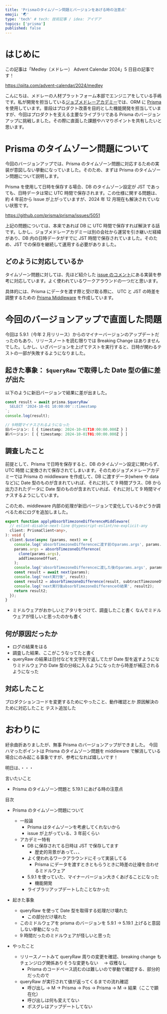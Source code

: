 ```yaml
---
title: 'Prismaのタイムゾーン問題とバージョンをあげる時の注意点'
emoji: '🌏'
type: 'tech' # tech: 技術記事 / idea: アイデア
topics: ['prisma']
published: false
---
```


# はじめに

この記事は「Medley（メドレー） Advent Calendar 2024」5 日目の記事です！

https://qiita.com/advent-calendar/2024/medley

こんにちは、メドレーの人材プラットフォーム本部でエンジニアをしている手嶋です。私が開発を担当している[ジョブメドレーアカデミー](https://jm-academy.jp/)では、ORM に [Prisma](https://www.prisma.io/) を使用しています。普段はプロダクト改善を目的とした機能開発を担当していますが、今回はプロダクトを支える主要なライブラリである Prisma のバージョンアップに挑戦しました。その際に直面した課題やハマりポイントを共有したいと思います。

<!--
# バージョンアップ時に気をつけること

今まで、本番コードで使用しているような主要なライブラリのバージョンアップをやった経験がなかったので、どのようなことに気をつけて実施すべきか調べることにしました。

Prisma は公式ドキュメントに [Upgrade guides](https://www.prisma.io/docs/orm/more/upgrade-guides) があり、バージョンアップ時の手順も記載されていて助かりました。
公式ドキュメントや、前回バージョンアップした PR、チームのメンバーにも助言をもらい、以下に注意して進めることにしました。

- リリースノートを読み、Breaking Change（破壊的変更）や、新しくリリースされた機能を確認する
- リリース直後のバージョンや、x.x.0 は新しいバグが発見される場合があるため、一つ前のバージョンにしておく
- `prisma` と `@prisma/client` どちらもバージョンを揃える必要がある -->

# Prisma のタイムゾーン問題について

今回のバージョンアップでは、Prisma のタイムゾーン問題に対応するための実装が意図しない挙動になっていました。そのため、まずは Prisma のタイムゾーン問題について説明します。

Prisma を使用して日時を保存する場合、DB のタイムゾーン設定が JST であっても、日時データは常に UTC 時間で保存されます。この仕様に関する問題は、約 4 年前から Issue が上がっていますが、2024 年 12 月現在も解決されていない状態です。

https://github.com/prisma/prisma/issues/5051

上記の問題については、本来であれば DB に UTC 時間で保存すれば解決する話です。しかし、ジョブメドレーアカデミーは別の会社から運営を引き継いだ経緯があり、DB 内の日時データがすでに JST 時間で保存されていました。そのため、JST での保存を継続して運用する必要がありました。

## どのように対応しているか

タイムゾーン問題に対しては、先ほど紹介した [issue のコメント](https://github.com/prisma/prisma/issues/5051#issuecomment-878106427)にある実装を参考に対応しています。よく使われているワークアラウンドの一つだと思います。

具体的には、Prisma にデータを渡す際と受け取る際に、 UTC と JST の時差を調整するための [Prisma Middleware](https://www.prisma.io/docs/orm/prisma-client/client-extensions/middleware) を作成しています。

# 今回のバージョンアップで直面した問題

今回は 5.9.1（今年 2 月リリース）からのマイナーバージョンのアップデートだったのもあり、リリースノートを読む限りでは Breaking Change はありませんでした。しかし、いざバージョンを上げてテストを実行すると、日時が関わるテストの一部が失敗するようになりました。

## 起きた事象： `$queryRaw` で取得した Date 型の値に差が出た

以下のように新旧バージョンで結果に差が出ました。

```typescript
const result = await prisma.$queryRaw`
  SELECT '2024-10-01 10:00:00'::timestamp
`;
console.log(result);

// 9時間マイナスされるようになった
旧バージョン: [ { timestamp: 2024-10-01T10:00:00.000Z } ]
新バージョン: [ { timestamp: 2024-10-01T01:00:00.000Z } ]
```

## 調査したこと

<!-- この 説明で伝わるのか？実際のコードとか詳細が必要だとすると、そのまま載せていいのか-->
<!-- 前提として、は段落分けた方がいい？ -->

前提として、Prisma で日時を保存すると、DB のタイムゾーン設定に関わらず、UTC 時間 に変換されて保存されてしまいます。そのためジョブメドレーアカデミーでは Prisma の middleware を作成して、DB に渡すデータ(where や data など)に Date 型のものが含まれていれば、それに対して 9 時間プラス、DB から出力されたデータに Date 型のものが含まれていれば、それに対して 9 時間マイナスするようにしています。

このため、middleware 内部の処理が新旧バージョンで変化しているかどうか調べるためにログを追加しました。

```TypeScript
export function applyAbsorbTimezoneDifferenceMiddleware(
  // eslint-disable-next-line @typescript-eslint/no-explicit-any
  client: PrismaClient<any>,
): void {
  client.$use(async (params, next) => {
    console.log('absorbTimezoneDifferenceに渡す前のparams.args', params.args);
    params.args = absorbTimezoneDifference(
      clone(params.args),
      addTimezoneOffset,
    );
    console.log('absorbTimezoneDifferenceに渡した後のparams.args', params.args);
    const result = await next(params);
    console.log('next実行後', result);
    const result2 = absorbTimezoneDifference(result, subtractTimezoneOffset);
    console.log('next実行後absorbTimezoneDifferenceの結果', result2);
    return result2;
  });
}

```

- ミドルウェアがおかしいとアタリをつけて、調査したこと書く
  なんでミドルウェアが怪しいと思ったのかも書く

## 何が原因だったか

- ログの結果をはる
- 調査した結果、ここがこうなってたと書く
- queryRaw の結果は日付などを文字列で返してたが Date 型を返すようになりミドルウェアの Date 型の分岐に入るようになったから時差が補正されるようになった

## 対応したこと

プロダクションコードを変更するためにやったこと、動作確認とか
原因解決のために対応したこと
テスト追加した

# おわりに

紆余曲折ありましたが、無事 Prisma のバージョンアップができました。
今回ハマったポイントは Prisma のタイムゾーン問題を middleware で解消している場合にのみ起こる事象ですが、参考になれば嬉しいです！

明日は、・・・

言いたいこと

- Prisma のタイムゾーン問題と 5.19.1 にあげる時の注意点

目次

- Prisma のタイムゾーン問題について

  - 一般論
    - Prisma はタイムゾーンを考慮してくれないから
    - issue が上がっている、3 年前くらい
  - アカデミー特有
    - DB に保存されてる日時は JST で保存してます
      - 歴史的背景があって、、、
    - よく使われるワークアラウンドにそって実装してる
      - Prisma にデータを渡すときともらうときに時差の辻褄を合わせるミドルウェア
    - 5.9.1 を使っていた、マイナーバージョン大きくあげることになった
      - 機能開発
    - ライブラリアップデートしたことなかった

- 起きた事象

  - queryRaw を使って Date 型を取得する処理だけ壊れた
    - この部分だけ壊れた
  - このミドルウェアを prisma のバージョンを 5.9.1 -> 5.19.1 上げると意図しない挙動になった
  - 9 時間だったのミドルウェアが怪しいと思った

- やったこと

  - リリースノートみて queryRaw 周りの変更を確認、breaking change もチェンジログ関係ありそうな変更もない　 → 収穫なし
    - Prisma のコードベース読むのは難しいので挙動で確認する、部分的だったので
  - queryRaw が実行されて値が返ってくるまでの流れ確認
    - 呼び出し -> M -> Prisma -> Pos -> Prisma -> M -> 結果（ここで顕在化）
    - 呼び出しは何も変えてない
    - ポスグレはアップデートしてない
